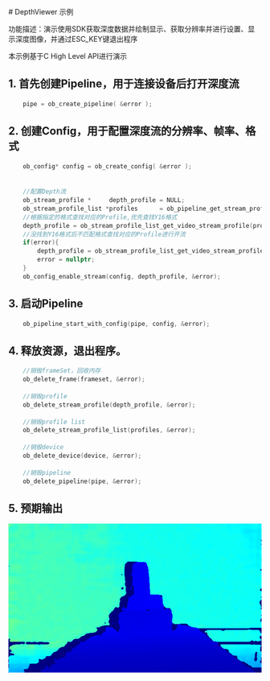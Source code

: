 # DepthViewer 示例

功能描述：演示使用SDK获取深度数据并绘制显示、获取分辨率并进行设置、显示深度图像，并通过ESC_KEY键退出程序

本示例基于C High Level API进行演示

## 1. 首先创建Pipeline，用于连接设备后打开深度流
```c
    pipe = ob_create_pipeline( &error );
```

## 2. 创建Config，用于配置深度流的分辨率、帧率、格式
```c
    ob_config* config = ob_create_config( &error );


    //配置Depth流
    ob_stream_profile *     depth_profile = NULL;
    ob_stream_profile_list *profiles      = ob_pipeline_get_stream_profile_list(pipe, OB_SENSOR_DEPTH, &error);
    //根据指定的格式查找对应的Profile,优先查找Y16格式
    depth_profile = ob_stream_profile_list_get_video_stream_profile(profiles, 640, OB_HEIGHT_ANY, OB_FORMAT_Y16, 30, &error);
    //没找到Y16格式后不匹配格式查找对应的Profile进行开流
    if(error){
        depth_profile = ob_stream_profile_list_get_video_stream_profile(profiles, 640, OB_HEIGHT_ANY, OB_FORMAT_ANY, 30, &error);
        error = nullptr;
    }
    ob_config_enable_stream(config, depth_profile, &error);  
```


## 3. 启动Pipeline
```c
    ob_pipeline_start_with_config(pipe, config, &error);
```

## 4. 释放资源，退出程序。
```c
    //销毁frameSet，回收内存
    ob_delete_frame(frameset, &error);
    
    //销毁profile
    ob_delete_stream_profile(depth_profile, &error);
    
    //销毁profile list
    ob_delete_stream_profile_list(profiles, &error);
    
    //销毁device
    ob_delete_device(device, &error);
    
    //销毁pipeline
    ob_delete_pipeline(pipe, &error);
```

## 5. 预期输出

![image](Image/depth_viewer.png)